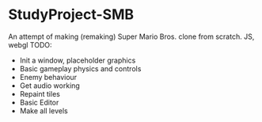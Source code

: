 # StudyProject-SMB
An attempt of making (remaking) Super Mario Bros. clone from scratch.
JS, webgl
TODO:
- Init a window, placeholder graphics
- Basic gameplay physics and controls
- Enemy behaviour
- Get audio working
- Repaint tiles
- Basic Editor
- Make all levels
